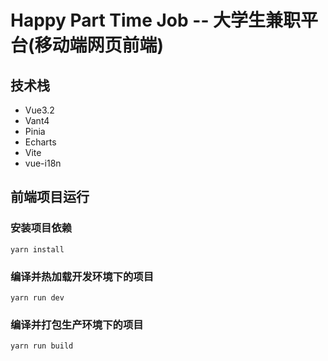 # Happy Part Time Job -- 大学生兼职平台(移动端网页前端)

## 技术栈

- Vue3.2
- Vant4
- Pinia
- Echarts
- Vite
- vue-i18n

## 前端项目运行

### 安装项目依赖

```
yarn install
```

### 编译并热加载开发环境下的项目

```
yarn run dev
```

### 编译并打包生产环境下的项目

```
yarn run build
```
